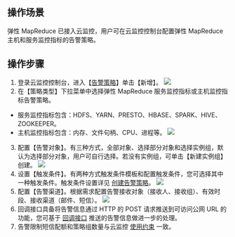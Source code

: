 ## 操作场景
弹性 MapReduce 已接入云监控，用户可在云监控控制台配置弹性 MapReduce 主机和服务监控指标的告警策略。

## 操作步骤
1. 登录云监控控制台，进入【[告警策略](https://console.cloud.tencent.com/monitor/policylist)】单击【新增】。
![](https://main.qcloudimg.com/raw/624095be6772081ea7a6b1c9191b676e.png)
2. 在【策略类型】下拉菜单中选择弹性 MapReduce 服务监控指标或主机监控指标告警策略。
 - 服务监控指标包含：HDFS、YARN、PRESTO、HBASE、SPARK、HIVE、ZOOKEEPER。
 - 主机监控指标包含：内存、文件句柄、CPU、进程等。
![](https://main.qcloudimg.com/raw/55593982839191bd9f83e331f91c1b30.png)
3. 配置【告警对象】。有三种方式，全部对象、选择部分对象和选择实例组，默认为选择部分对象，用户可自行选择。若没有实例组，可单击【新建实例组】创建。
![](https://main.qcloudimg.com/raw/b3e822f3c2592da181c4ad81efab67a4.png)
4. 设置【触发条件】。有两种方式触发条件模板和配置触发条件，您可选择其中一种触发条件。触发条件设置详见 [创建告警策略](https://intl.cloud.tencent.com/document/product/248/6215)。
![](https://main.qcloudimg.com/raw/c92810fba840f4b079ba9a2b595a3048.png)
5. 配置【告警渠道】。根据需求配置告警接收对象（接收人、接收组）、有效时段、接收渠道（邮件、短信）。
![](https://main.qcloudimg.com/raw/24762d7963bbd302fdfadd1926839faf.png)
6. 回调接口具备将告警信息通过 HTTP 的 POST 请求推送到可访问公网 URL 的功能，您可基于 [回调接口](https://intl.cloud.tencent.com/document/product/248/9066) 推送的告警信息做进一步的处理。
7. 告警限制短信配额和策略组数量与云监控 [使用约束](https://intl.cloud.tencent.com/document/product/248/32803) 一致。
